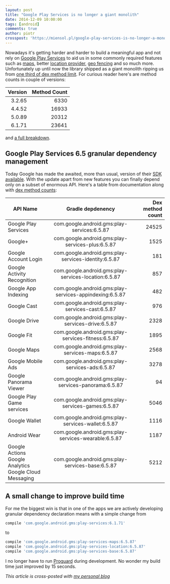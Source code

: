 ```yaml
---
layout: post
title: "Google Play Services is no longer a giant monolith"
date: 2014-12-09 10:00:00
tags: [android]
comments: true
author: piotr
crosspost: 'https://miensol.pl/google-play-services-is-no-longer-a-monolith/'
---
```


Nowadays it's getting harder and harder to build a meaningful app and not rely on [Google Play Services](https://developer.android.com/google/play-services/.html) to aid us in some commonly required features such as [maps](http://developer.android.com/google/play-services/maps.html), better [location provider](https://developer.android.com/google/play-services/location.html), [geo fencing](http://developer.android.com/training/location/geofencing.html) and so much more. Unfortunately up until now the library shipped as a giant monolith ripping us from [one third of dex method limit](http://jakewharton.com/play-services-is-a-monolith/). For curious reader here's are method counts in couple of versions:

| Version       | Method Count  |
| ------------: | ------------: |
| 3.2.65        | 6330          |
| 4.4.52        | 16933         |
| 5.0.89        | 20312         |
| 6.1.71        | 23641         |

and [a full breakdown](https://gist.github.com/miensol/c6ac03fa4f6f52441992).

## Google Play Services 6.5 granular dependency management

Today Google has made the awaited, more than usual, version of their [SDK available](https://developer.android.com/google/play-services/.html). With the update apart from new features you can finally depend only on a subset of enormous API. Here's a table from documentation along with [dex method counts](https://github.com/mihaip/dex-method-counts):

| API Name       | Gradle depdenency | Dex method count
| ------------- |:-------------:| -----: |
| Google Play Services|com.google.android.gms:play-services:6.5.87|24525
| Google+|com.google.android.gms:play-services-plus:6.5.87|1525
| Google Account Login|com.google.android.gms:play-services-identity:6.5.87|181
| Google Activity Recognition|com.google.android.gms:play-services-location:6.5.87|857
| Google App Indexing|com.google.android.gms:play-services-appindexing:6.5.87|482
| Google Cast|com.google.android.gms:play-services-cast:6.5.87|976
| Google Drive|com.google.android.gms:play-services-drive:6.5.87|2328
| Google Fit|com.google.android.gms:play-services-fitness:6.5.87|1895
| Google Maps|com.google.android.gms:play-services-maps:6.5.87|2568
| Google Mobile Ads|com.google.android.gms:play-services-ads:6.5.87|3278
| Google Panorama Viewer|com.google.android.gms:play-services-panorama:6.5.87|94
| Google Play Game services|com.google.android.gms:play-services-games:6.5.87|5046
| Google Wallet|com.google.android.gms:play-services-wallet:6.5.87|1116
| Android Wear|com.google.android.gms:play-services-wearable:6.5.87|1187
| Google Actions<br /> Google Analytics <br /> Google Cloud Messaging |com.google.android.gms:play-services-base:6.5.87|5212

## A small change to improve build time

For me the biggest win is that in one of the apps we are actively developing granular dependency declaration means with a simple change from

```groovy
compile 'com.google.android.gms:play-services:6.1.71'
```

to

```groovy
compile 'com.google.android.gms:play-services-maps:6.5.87'
compile 'com.google.android.gms:play-services-location:6.5.87'
compile 'com.google.android.gms:play-services-base:6.5.87'
```

 I no longer have to run [Proguard](http://proguard.sourceforge.net/) during development. No wonder my build time just improved by 15 seconds.


*This article is cross-posted with [my personal blog](http://miensol.pl)*
